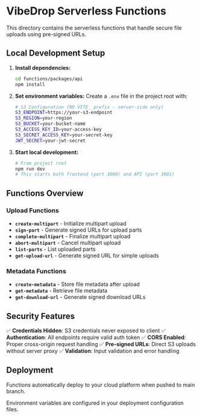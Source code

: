 # VibeDrop Serverless Functions

This directory contains the serverless functions that handle secure file uploads using pre-signed URLs.

## Local Development Setup

1. **Install dependencies:**
   ```bash
   cd functions/packages/api
   npm install
   ```

2. **Set environment variables:**
   Create a `.env` file in the project root with:
   ```bash
   # S3 Configuration (NO VITE_ prefix - server-side only)
   S3_ENDPOINT=https://your-s3-endpoint
   S3_REGION=your-region
   S3_BUCKET=your-bucket-name
   S3_ACCESS_KEY_ID=your-access-key
   S3_SECRET_ACCESS_KEY=your-secret-key
   JWT_SECRET=your-jwt-secret
   ```

3. **Start local development:**
   ```bash
   # From project root
   npm run dev
   # This starts both frontend (port 3000) and API (port 3001)
   ```

## Functions Overview

### Upload Functions
- **`create-multipart`** - Initialize multipart upload
- **`sign-part`** - Generate signed URLs for upload parts
- **`complete-multipart`** - Finalize multipart upload
- **`abort-multipart`** - Cancel multipart upload
- **`list-parts`** - List uploaded parts
- **`get-upload-url`** - Generate signed URL for simple uploads

### Metadata Functions
- **`create-metadata`** - Store file metadata after upload
- **`get-metadata`** - Retrieve file metadata
- **`get-download-url`** - Generate signed download URLs

## Security Features

✅ **Credentials Hidden**: S3 credentials never exposed to client
✅ **Authentication**: All endpoints require valid auth token
✅ **CORS Enabled**: Proper cross-origin request handling
✅ **Pre-signed URLs**: Direct S3 uploads without server proxy
✅ **Validation**: Input validation and error handling

## Deployment

Functions automatically deploy to your cloud platform when pushed to main branch.

Environment variables are configured in your deployment configuration files. 